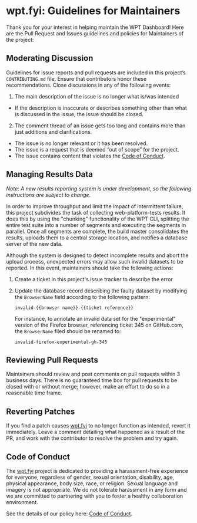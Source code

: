 # wpt.fyi: Guidelines for Maintainers

Thank you for your interest in helping maintain the WPT Dashboard! Here are the Pull Request and Issues guidelines and policies for Maintainers of the project:

## Moderating Discussion

Guidelines for issue reports and pull requests are included in this project’s `CONTRIBUTING.md` file. Ensure that contributors honor these recommendations. Close discussions in any of the following events:

1. The main description of the issue is no longer what is/was intended
  - If the description is inaccurate or describes something other than what is discussed in the issue, the issue should be closed.

2. The comment thread of an issue gets too long and contains more than just additions and clarifications.
  - The issue is no longer relevant or it has been resolved.
  - The issue is a request that is deemed “out of scope” for the project.
  - The issue contains content that violates the [Code of Conduct](CODE_OF_CONDUCT.md).

## Managing Results Data

*Note: A new results reporting system is under development, so the following instructions are subject to change.*

In order to improve throughput and limit the impact of intermittent failure, this project subdivides the task of collecting web-platform-tests results. It does this by using the "chunking" functionality of the WPT CLI, splitting the entire test suite into a number of segments and executing the segments in parallel. Once all segments are complete, the build master consolidates the results, uploads them to a central storage location, and notifies a database server of the new data.

Although the system is designed to detect incomplete results and abort the upload process, unexpected errors may allow such invalid datasets to be reported. In this event, maintainers should take the following actions:

1. Create a ticket in this project's issue tracker to describe the error
2. Update the database record describing the faulty dataset by modifying the
   `BrowserName` field according to the following pattern:

       invalid-{{browser name}}-{{ticket reference}}

   For instance, to annotate an invalid data set for the "experimental" version of the Firefox browser, referencing ticket 345 on GitHub.com, the `BrowserName` filed should be renamed to:

       invalid-firefox-experimental-gh-345

## Reviewing Pull Requests

Maintainers should review and post comments on pull requests within 3 business days. There is no guaranteed time box for pull requests to be closed with or without merge; however, make an effort to do so in a reasonable time frame.

## Reverting Patches

If you find a patch causes [wpt.fyi](http://wpt.fyi) to no longer function as intended, revert it immediately. Leave a comment detailing what happened as a result of the PR, and work with the contributor to resolve the problem and try again.


## Code of Conduct

The [wpt.fyi](https://github.com/w3c/wptdashboard) project is dedicated to providing a harassment-free experience for everyone, regardless of gender, sexual orientation, disability, age, physical appearance, body size, race, or religion. Sexual language and imagery is not appropriate. We do not tolerate harassment in any form and we are committed to partnering with you to foster a healthy collaboration environment.

See the details of our policy here: [Code of Conduct](https://github.com/w3c/wptdashboard/blob/master/CODE_OF_CONDUCT.md).

